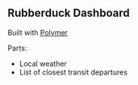 ## Rubberduck Dashboard

Built with [Polymer](https://www.polymer-project.org "Polymer")

Parts:
* Local weather
* List of closest transit departures
